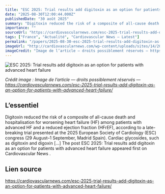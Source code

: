 ```yaml
---
title: "ESC 2025: Trial results add digitoxin as an option for patients with advanced heart failure"
date: "2025-08-30T12:00:44.000Z"
publishedDate: "30 août 2025"
summary: "Digitoxin reduced the risk of a composite of all-cause death and hospitalisation for worsening heart failure (HF) among patients with advanced HF and a reduced ejection fraction (HFrEF), according to a late-breaking trial presented at the 2025 European Society of Cardiology (ESC) congress (29 August–1 September, Madrid Spain). Cardiac glycosides, such as digitoxin and digoxin [&#8230;] The post ESC 2025: Trial results add digitoxin as an option for patients with advanced heart failure appeared first on Cardiovascular News ."
importance: ""
sourceUrl: "https://cardiovascularnews.com/esc-2025-trial-results-add-digitoxin-as-an-option-for-patients-with-advanced-heart-failure/"
tags: ["France", "Actualité", "Cardiovascular News — Latest"]
permalink: "/papers/2025-08-30-esc-2025-trial-results-add-digitoxin-as-an-option-for-patients-with-advanced-heart-failure"
imageUrl: "http://cardiovascularnews.com/wp-content/uploads/sites/14/2025/08/IMG_4933-scaled.jpg"
imageCredit: "Image de l’article — droits possiblement réservés — https://cardiovascularnews.com/esc-2025-trial-results-add-digitoxin-as-an-option-for-patients-with-advanced-heart-failure/"
---
```


![ESC 2025: Trial results add digitoxin as an option for patients with advanced heart failure](http://cardiovascularnews.com/wp-content/uploads/sites/14/2025/08/IMG_4933-scaled.jpg)

*Crédit image : Image de l’article — droits possiblement réservés — https://cardiovascularnews.com/esc-2025-trial-results-add-digitoxin-as-an-option-for-patients-with-advanced-heart-failure/*

## L’essentiel

Digitoxin reduced the risk of a composite of all-cause death and hospitalisation for worsening heart failure (HF) among patients with advanced HF and a reduced ejection fraction (HFrEF), according to a late-breaking trial presented at the 2025 European Society of Cardiology (ESC) congress (29 August–1 September, Madrid Spain). Cardiac glycosides, such as digitoxin and digoxin [&#8230;] The post ESC 2025: Trial results add digitoxin as an option for patients with advanced heart failure appeared first on Cardiovascular News .

## Lien source

https://cardiovascularnews.com/esc-2025-trial-results-add-digitoxin-as-an-option-for-patients-with-advanced-heart-failure/
